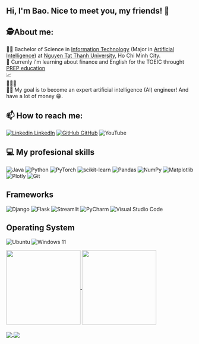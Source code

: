 ## Hi, I'm Bao. Nice to meet you, my friends! 🙋
## 🕵️About me:
🧑‍🎓 Bachelor of Science in [Information Technology](https://www.youtube.com/watch?v=XZrckLYqdys) (Major in [Artificial Intelligence](https://www.youtube.com/watch?v=c0m6yaGlZh4)) at [Nguyen Tat Thanh University](https://ntt.edu.vn/), Ho Chi Minh City. <br>
📖 Currenly i'm learning about finance and English for the TOEIC throught [PREP education](https://prepedu.com/vi/) <br/>
📈 <br/>
🧑‍🦽‍➡️ <br/>
🧗‍♂️ My goal is to become an expert artificial intelligence (AI) engineer! And have a lot of money 😁.
## 📫 How to reach me: 

[![Linkedin](https://i.stack.imgur.com/gVE0j.png) LinkedIn](https://www.linkedin.com/in/giabaoDS/) [![GitHub](https://i.stack.imgur.com/tskMh.png) GitHub](https://github.com/malrins1710/)
![YouTube](https://img.shields.io/badge/YouTube-%23FF0000.svg?style=for-the-badge&logo=YouTube&logoColor=white(https://www.youtube.com/@giabao1710))


## 💻 My profesional skills
![Java](https://img.shields.io/badge/java-%23ED8B00.svg?style=for-the-badge&logo=openjdk&logoColor=white)
![Python](https://img.shields.io/badge/python-3670A0?style=for-the-badge&logo=python&logoColor=ffdd54)
![PyTorch](https://img.shields.io/badge/PyTorch-%23EE4C2C.svg?style=for-the-badge&logo=PyTorch&logoColor=white)
![scikit-learn](https://img.shields.io/badge/scikit--learn-%23F7931E.svg?style=for-the-badge&logo=scikit-learn&logoColor=white)
![Pandas](https://img.shields.io/badge/pandas-%23150458.svg?style=for-the-badge&logo=pandas&logoColor=white)
![NumPy](https://img.shields.io/badge/numpy-%23013243.svg?style=for-the-badge&logo=numpy&logoColor=white)
![Matplotlib](https://img.shields.io/badge/Matplotlib-%23ffffff.svg?style=for-the-badge&logo=Matplotlib&logoColor=black)
![Plotly](https://img.shields.io/badge/Plotly-%233F4F75.svg?style=for-the-badge&logo=plotly&logoColor=white)
![Git](https://img.shields.io/badge/git-%23F05033.svg?style=for-the-badge&logo=git&logoColor=white)

## Frameworks
![Django](https://img.shields.io/badge/django-%23092E20.svg?style=for-the-badge&logo=django&logoColor=white)
![Flask](https://img.shields.io/badge/flask-%23000.svg?style=for-the-badge&logo=flask&logoColor=white)
![Streamlit](https://img.shields.io/badge/Streamlit-%23FE4B4B.svg?style=for-the-badge&logo=streamlit&logoColor=white)
![PyCharm](https://img.shields.io/badge/pycharm-143?style=for-the-badge&logo=pycharm&logoColor=black&color=black&labelColor=green)
![Visual Studio Code](https://img.shields.io/badge/Visual%20Studio%20Code-0078d7.svg?style=for-the-badge&logo=visual-studio-code&logoColor=white)

## Operating System
![Ubuntu](https://img.shields.io/badge/Ubuntu-E95420?style=for-the-badge&logo=ubuntu&logoColor=white)
![Windows 11](https://img.shields.io/badge/Windows%2011-%230079d5.svg?style=for-the-badge&logo=Windows%2011&logoColor=white)

<a href="https://github.com/malrins1710">
  <img height=200 align="center" src="https://github-readme-stats.vercel.app/api?username=malrins1710&show_icons=true&theme=prussian" />
</a>
<a href="https://github.com/malrins1710">
  <img height=200 align="center" src="https://github-readme-stats.vercel.app/api/top-langs?username=malrins1710&layout=compact&langs_count=8&theme=algolia" />
</a>
<br/><br/>

<a href="https://github.com/malrins1710/Titanic_ML">
  <img align="center" src="https://github-readme-stats.vercel.app/api/pin/?username=malrins1710&repo=Titanic_ML&theme=ambient_gradient" />
</a>
<a href="https://github.com/malrins1710/Python">
  <img align="center" src="https://github-readme-stats.vercel.app/api/pin/?username=malrins1710&repo=Titanic_ML&theme=ambient_gradient" />
</a>


  

